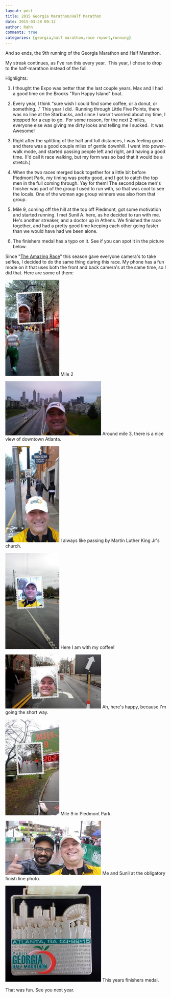 ```yaml
---
layout: post
title: 2015 Georgia Marathon/Half Marathon
date: 2015-03-28 09:12
author: Rahn
comments: true
categories: [georgia,half marathon,race report,running]
---
```

And so ends, the 9th running of the Georgia Marathon and Half Marathon.

My streak continues, as I've ran this every year.  This year, I chose to drop to the half-marathon instead of the full.

Highlights:

1. I thought the Expo was better than the last couple years. Max and I had a good time on the Brooks "Run Happy Island" boat.

2. Every year, I think "sure wish I could find some coffee, or a donut, or something..." This year I did.  Running through Little Five Points, there was no line at the Starbucks, and since I wasn't worried about my time, I stopped for a cup to go.  For some reason, for the next 2 miles, everyone else was giving me dirty looks and telling me I sucked.  It was Awesome!

3. Right after the splitting of the half and full distances, I was feeling good and there was a good couple miles of gentle downhill. I went into power-walk mode, and started passing people left and right, and having a good time. (I'd call it race walking, but my form was so bad that it would be a stretch.)

4. When the two races merged back together for a little bit before Piedmont Park, my timing was pretty good, and I got to catch the top men in the full coming through. Yay for them! The second place men's finisher was part of the group I used to run with, so that was cool to see the locals. One of the woman age group winners was also from that group.

5. Mile 9, coming off the hill at the top off Piedmont, got some motivation and started running. I met Sunil A. here, as he decided to run with me. He's another streaker, and a doctor up in Athens. We finished the race together, and had a pretty good time keeping each other going faster than we would have had we been alone.

6. The finishers medal has a typo on it. See if you can spot it in the picture below.

Since "<a href="http://www.cbs.com/shows/amazing_race/" target="_blank">The Amazing Race</a>" this season gave everyone camera's to take selfies, I decided to do the same thing during this race. My phone has a fun mode on it that uses both the front and back camera's at the same time, so I did that. Here are some of them:

<a href="../assets/images/2015/03/Mile2-20150322_073657.jpg"><img src="../assets/images/2015/03/Mile2-20150322_073657-169x300.jpg" alt="Mile 2 " width="169" height="300" /></a> Mile 2

<a href="../assets/images/2015/03/Mile3-20150322_075338-1024x576.jpg"><img  src="../assets/images/2015/03/Mile3-20150322_075338-300x169.jpg" alt="Around mile 3, there is a nice view of downtown Atlanta." width="300" height="169" /></a> Around mile 3, there is a nice view of downtown Atlanta.

<a href="../assets/images/2015/03/2015/03/Mile4-20150322_075820-576x1024.jpg"><img src="../assets/images/2015/03/Mile4-20150322_075820-169x300.jpg" alt="I always like passing by Martin Luther King Jr's church." width="169" height="300" /></a> I always like passing by Martin Luther King Jr's church.

<a href="../assets/images/2015/03/Mile6-20150322_083600.jpg"><img src="../assets/images/2015/03/Mile6-20150322_083600-169x300.jpg" alt="Here I am with my coffee!" width="169" height="300" /></a> Here I am with my coffee!

<a href="../assets/images/2015/03/2015/03/Mile7-20150322_085321.jpg"><img src="../assets/images/2015/03/Mile7-20150322_085321-300x169.jpg" alt="Ah, here's happy, because I'm going the short way." width="300" height="169" /></a> Ah, here's happy, because I'm going the short way.

<a href="../assets/images/2015/03/Mile9-20150322_092150.jpg"><img src="../assets/images/2015/03/Mile9-20150322_092150-169x300.jpg" alt="Mile 9 in Piedmont Park." width="169" height="300" /></a> Mile 9 in Piedmont Park.

<a href="../assets/images/2015/03/rahn-sunil-20150322_102353.jpg"><img src="../assets/images/2015/03/rahn-sunil-20150322_102353-300x169.jpg" alt="Me and Sunil at the obligatory finish line photo." width="300" height="169" /></a> Me and Sunil at the obligatory finish line photo.

<a href="../assets/images/2015/03/finishermedal2015.jpg"><img src="../assets/images/2015/03/finishermedal2015-300x300.jpg" alt="This years finishers medal." width="300" height="300" /></a> This years finishers medal.

That was fun. See you next year.
